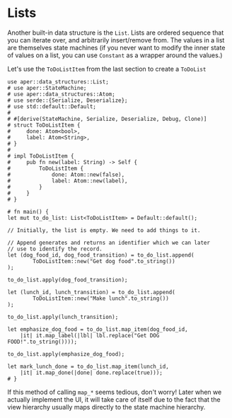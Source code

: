 # Lists

Another built-in data structure is the `List`. Lists are ordered sequence that you can iterate over, and arbitrarily insert/remove from. The values in a list are themselves state machines (if you never want to modify the inner state of values on a list, you can use `Constant` as a wrapper around the values.)

Let's use the `ToDoListItem` from the last section to create a `ToDoList`

```rust,noplaypen
use aper::data_structures::List;
# use aper::StateMachine;
# use aper::data_structures::Atom;
# use serde::{Serialize, Deserialize};
# use std::default::Default;
# 
# #[derive(StateMachine, Serialize, Deserialize, Debug, Clone)]
# struct ToDoListItem {
#     done: Atom<bool>,
#     label: Atom<String>,
# }
# 
# impl ToDoListItem {
#     pub fn new(label: String) -> Self {
#         ToDoListItem {
#             done: Atom::new(false),
#             label: Atom::new(label),
#         }
#     }
# }

# fn main() {
let mut to_do_list: List<ToDoListItem> = Default::default();

// Initially, the list is empty. We need to add things to it.

// Append generates and returns an identifier which we can later
// use to identify the record.
let (dog_food_id, dog_food_transition) = to_do_list.append(
		ToDoListItem::new("Get dog food".to_string())
);

to_do_list.apply(dog_food_transition);

let (lunch_id, lunch_transition) = to_do_list.append(
		ToDoListItem::new("Make lunch".to_string())
);

to_do_list.apply(lunch_transition);

let emphasize_dog_food = to_do_list.map_item(dog_food_id,
	|it| it.map_label(|lbl| lbl.replace("Get DOG FOOD!".to_string())));

to_do_list.apply(emphasize_dog_food);

let mark_lunch_done = to_do_list.map_item(lunch_id,
	|it| it.map_done(|done| done.replace(true)));
# }
```

If this method of calling `map_*` seems tedious, don't worry! Later when we actually implement the UI, it will take care of itself due to the fact that the view hierarchy usually maps directly to the state machine hierarchy.